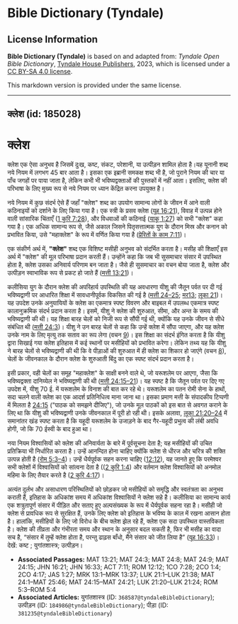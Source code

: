 # Bible Dictionary (Tyndale)

## License Information

**Bible Dictionary (Tyndale)** is based on and adapted from: _Tyndale Open Bible Dictionary_, [Tyndale House Publishers](https://tyndaleopenresources.com/), 2023, which is licensed under a [CC BY-SA 4.0 license](https://creativecommons.org/licenses/by-sa/4.0/legalcode.en).

This markdown version is provided under the same license.



--------------------------------

## क्लेश (id: 185028)

क्लेश
=====

क्लेश एक ऐसा अनुभव है जिसमें दुःख, कष्ट, संकट, परेशानी, या उत्पीड़न शामिल होता है।यह यूनानी शब्द नये नियम में लगभग 45 बार आता है। इसका एक इब्रानी समकक्ष शब्द भी है, जो पुराने नियम की चार या पाँच जगहों पर पाया जाता है, लेकिन कभी भी भविष्यद्वक्ताओं की पुस्तकों में नहीं आता। इसलिए, क्लेश की परिभाषा के लिए मुख्य रूप से नये नियम पर ध्यान केंद्रित करना उपयुक्त है।

नये नियम में कुछ संदर्भ ऐसे हैं जहाँ "क्लेश" शब्द का उपयोग सामान्य लोगों के जीवन में आने वाली कठिनाइयों को दर्शाने के लिए किया गया है। एक स्त्री के प्रसव क्लेश ([यूह 16:21](https://ref.ly/John16:21)), विवाह में उत्पन्न होने वाली सांसारिक चिंताएँ ([1 कुरि 7:28](https://ref.ly/1Cor7:28)), और विधवाओं की कठिनाई ([याकू 1:27](https://ref.ly/Jas1:27)) को सभी "क्लेश" कहा गया है। एक अधिक सामान्य रूप से, जैसे अकाल जिसने पितृसत्तात्मक युग के दौरान मिस्र और कनान को प्रभावित किया, उसे "महाक्लेश" के रूप में वर्णित किया गया है ([प्रेरितों के काम 7:11](https://ref.ly/Acts7:11))।

एक संकीर्ण अर्थ में, **"**क्लेश**"** शब्द एक विशिष्ट मसीही अनुभव को संदर्भित करता है। मसीह की शिक्षाएँ इस अर्थ में "क्लेश" की मूल परिभाषा प्रदान करती हैं। उन्होंने कहा कि जब भी सुसमाचार संसार में उपस्थित होता है, क्लेश उसका अनिवार्य परिणाम बन जाता है। जैसे ही सुसमाचार का वचन बोया जाता है, क्लेश और उत्पीड़न स्वाभाविक रूप से प्रकट हो जाते हैं ([मत्ती 13:21](https://ref.ly/Matt13:21))।

कलीसिया युग के दौरान क्लेश की अपरिहार्य उपस्थिति की यह अवधारणा यीशु की जैतून पर्वत पर दी गई भविष्यद्वाणी पर आधारित शिक्षा में सावधानीपूर्वक विकसित की गई है ([मत्ती 24–25](https://ref.ly/Matt24:1-Matt25:46); [मर13](https://ref.ly/Mark13:1-Mark13:37); [लूका 21](https://ref.ly/Luke21:1-Luke21:38))। यह उपदेश उनके अनुयायियों के क्लेश का एकमात्र स्पष्ट विवरण और बाइबल में उपलब्ध एकमात्र स्पष्ट कालानुक्रमिक संदर्भ प्रदान करता है। इसमें, यीशु ने क्लेश की शुरुआत, सीमा, और अन्त के समय की भविष्यद्वाणी की थी। यह शिक्षा बारह चेलों को निजी रूप से सौंपी गई थी, क्योंकि यह उनके जीवन से सीधे संबंधित थी ([मत्ती 24:3](https://ref.ly/Matt24:3))। यीशु ने उन बारह चेलों से कहा कि उन्हें क्लेश में सौंपा जाएगा, और यह क्लेश उनके नाम के लिए मृत्यु तक सताव का रूप लेगा (वचन [9](https://ref.ly/Matt24:9))। इस शिक्षा का संदर्भ इंगित करता है कि यीशु द्वारा सिखाई गया क्लेश इतिहास में कई स्थानों पर मसीहियों को प्रभावित करेगा। लेकिन तथ्य यह कि यीशु ने बारह चेलों से भविष्यद्वाणी की थी कि वे पीड़ाओं की शुरुआत में ही क्लेश का शिकार हो जाएंगे (वचन [8](https://ref.ly/Matt24:8)), चेलों के जीवनकाल के दौरान क्लेश के शुरुआती बिंदु का एक स्पष्ट संदर्भ प्रदान करता है।

इसी प्रकार, वही चेलों का समूह "महाक्लेश" के साक्षी बनने वाले थे, जो यरूशलेम पर आएगा, जैसा कि भविष्यद्वक्ता दानिय्येल ने भविष्यद्वाणी की थी ([मत्ती 24:15–21](https://ref.ly/Matt24:15-Matt24:21))। यह स्पष्ट है कि जैतून पर्वत पर दिए गए उपदेश में, यीशु 70 ई. में यरूशलेम के विनाश की बात कर रहे थे। यरूशलेम का पतन रोमी सेना के हाथों, सदा चलने वाली क्लेश का एक आदर्श प्रतिनिधित्व माना जाना था। इसका प्रमाण मत्ती के संपादकीय टिप्पणी में मिलता है [24:15](https://ref.ly/Matt24:15) ("पाठक को समझने दीजिए"), जो उनके मूल पाठकों को इस बात से अवगत कराने के लिए था कि यीशु की भविष्यद्वाणी उनके जीवनकाल में पूरी हो रही थी। इसके अलावा, [लूका 21:20–24](https://ref.ly/Luke21:20-Luke21:24) में समानांतर खंड स्पष्ट करता है कि यहूदी यरूशलेम के उजाड़ने के बाद गैर\-यहूदी प्रभुत्व की लंबी अवधि होगी, जो कि 70 ईस्वी के बाद हुआ था।

नया नियम विश्वासियों को क्लेश की अनिवार्यता के बारे में पूर्वसूचना देता है; यह मसीहियों की उचित प्रतिक्रिया भी निर्धारित करता है। उन्हें आनन्दित होना चाहिए क्योंकि क्लेश से धीरज और चरित्र की शक्ति उत्पन्न होती है ([रोम 5:3–4](https://ref.ly/Rom5:3-Rom5:4))। उन्हें धैर्यपूर्वक सहन करना चाहिए ([12:12](https://ref.ly/Rom12:12)), यह जानते हुए कि परमेश्वर सभी क्लेशों में विश्वासियों को सांत्वना देता है (([2 कुरि 1:4](https://ref.ly/2Cor1:4)) और वर्तमान क्लेश विश्वासियों को अनमोल महिमा के लिए तैयार करते है ([2 कुरि 4:17](https://ref.ly/2Cor4:17))।

अत्यंत दुर्लभ और असाधारण परिस्थितियों को छोड़कर जो मसीहियों को समृद्धि और स्वतंत्रता का अनुभव कराती हैं, इतिहास के अधिकांश समय में अधिकांश विश्वासियों ने क्लेश सहे है। कलीसिया का सामान्य कार्य एक शत्रुतापूर्ण संसार में पीड़ित और सताए हुए अल्पसंख्यक के रूप में धैर्यपूर्वक सहना रहा है। मसीही जो क्लेश से प्रावधिक रूप से सुरक्षित हैं, उनके लिए क्लेश को इतिहास के भविष्य के काल में रखना आसान होता है। हालांकि, मसीहियों के लिए जो विरोध के बीच क्लेश झेल रहे हैं, क्लेश एक सदा उपस्थित वास्तविकता है। क्लेश की तीव्रता और गंभीरता समय और स्थान के अनुसार बदल सकती है, फिर भी मसीह का वादा सच है, “संसार में तुम्हें क्लेश होता है, परन्तु ढाढ़स बाँधो, मैंने संसार को जीत लिया है” ([यूह 16:33](https://ref.ly/John16:33))। देखें: कष्ट ; युगांतशास्त्र; उत्पीड़न।

* **Associated Passages:** MAT 13:21; MAT 24:3; MAT 24:8; MAT 24:9; MAT 24:15; JHN 16:21; JHN 16:33; ACT 7:11; ROM 12:12; 1CO 7:28; 2CO 1:4; 2CO 4:17; JAS 1:27; MRK 13:1–MRK 13:37; LUK 21:1–LUK 21:38; MAT 24:1–MAT 25:46; MAT 24:15–MAT 24:21; LUK 21:20–LUK 21:24; ROM 5:3–ROM 5:4
* **Associated Articles:** युगांतशास्त्र (ID: `368587@tyndaleBibleDictionary`); उत्पीड़न (ID: `184986@tyndaleBibleDictionary`); पीड़ा (ID: `381235@tyndaleBibleDictionary`)

